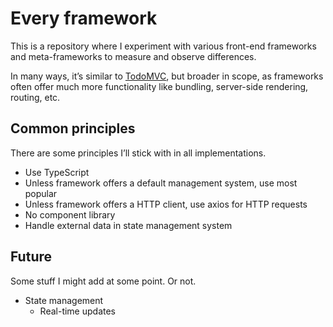 # Every framework

This is a repository where I experiment with various front-end frameworks and meta-frameworks to measure and observe differences.

In many ways, it’s similar to [TodoMVC](https://todomvc.com/), but broader in scope, as frameworks often offer much more functionality like bundling, server-side rendering, routing, etc.

## Common principles

There are some principles I’ll stick with in all implementations.

- Use TypeScript
- Unless framework offers a default management system, use most popular
- Unless framework offers a HTTP client, use axios for HTTP requests
- No component library
- Handle external data in state management system

## Future

Some stuff I might add at some point. Or not.

- State management
  - Real-time updates
